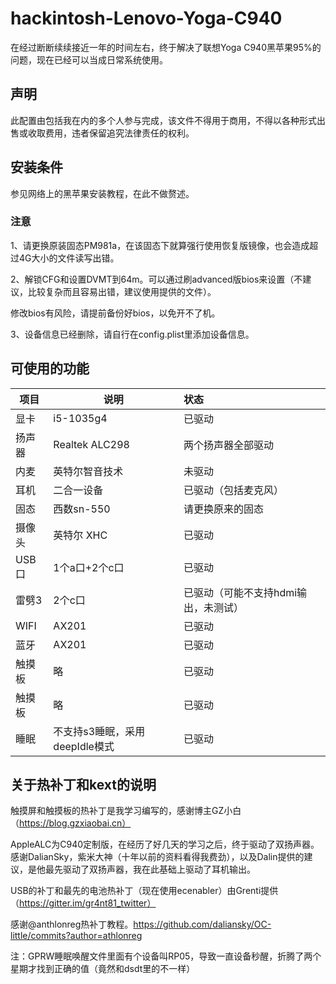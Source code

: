 # hackintosh-Lenovo-Yoga-C940
在经过断断续续接近一年的时间左右，终于解决了联想Yoga C940黑苹果95%的问题，现在已经可以当成日常系统使用。

## 声明
此配置由包括我在内的多个人参与完成，该文件不得用于商用，不得以各种形式出售或收取费用，违者保留追究法律责任的权利。

## 安装条件
参见网络上的黑苹果安装教程，在此不做赘述。

### 注意
1、请更换原装固态PM981a，在该固态下就算强行使用恢复版镜像，也会造成超过4G大小的文件读写出错。

2、解锁CFG和设置DVMT到64m。可以通过刷advanced版bios来设置（不建议，比较复杂而且容易出错，建议使用提供的文件）。

修改bios有风险，请提前备份好bios，以免开不了机。

3、设备信息已经删除，请自行在config.plist里添加设备信息。

## 可使用的功能
| 项目   | 说明                     | 状态                           |
|--------|-------------------------------|:----------------------------------|
| 显卡 | i5-1035g4                | 已驱动                |
| 扬声器 | Realtek ALC298                | 两个扬声器全部驱动                |
| 内麦   | 英特尔智音技术                | 未驱动                            |
| 耳机   | 二合一设备                     | 已驱动（包括麦克风）                |
| 固态   | 西数sn-550                    | 请更换原来的固态                  |
| 摄像头 | 英特尔 XHC                    | 已驱动                            |
| USB口  | 1个a口+2个c口                 | 已驱动                            |
| 雷劈3  | 2个c口                        | 已驱动（可能不支持hdmi输出，未测试） |
| WIFI   | AX201                         | 已驱动                            |
| 蓝牙   | AX201                         | 已驱动                            |
| 触摸板 | 略                            | 已驱动                            |
| 触摸板 | 略                            | 已驱动                            |
| 睡眠   | 不支持s3睡眠，采用deepIdle模式 | 已驱动                            |


## 关于热补丁和kext的说明

触摸屏和触摸板的热补丁是我学习编写的，感谢博主GZ小白（https://blog.gzxiaobai.cn）

AppleALC为C940定制版，在经历了好几天的学习之后，终于驱动了双扬声器。感谢DalianSky，紫米大神（十年以前的资料看得我费劲），以及Dalin提供的建议，是他最先驱动了双扬声器，我在此基础上驱动了耳机输出。

USB的补丁和最先的电池热补丁（现在使用ecenabler）由Grenti提供（https://gitter.im/gr4nt81_twitter）

感谢@anthlonreg热补丁教程。https://github.com/daliansky/OC-little/commits?author=athlonreg

注：GPRW睡眠唤醒文件里面有个设备叫RP05，导致一直设备秒醒，折腾了两个星期才找到正确的值（竟然和dsdt里的不一样）





